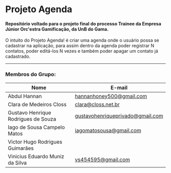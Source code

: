 # Projeto Agenda
#### Repositório voltado para o projeto final do processo Trainee da Empresa Júnior Orc'estra Gamificação, da UnB do Gama.

O intuito do Projeto Agenda! é criar uma agenda onde o usuário possa se cadastrar na aplicação, para assim 
dentro da agenda poder registrar N contatos, poder editá-los N vezes e também poder apagar um contato já cadastrado.
__________
### Membros do Grupo:
| Nome | E-mail |
|-|-|
| Abdul Hannan | hannanhoney500@gmail.com |
| Clara de Medeiros Closs | clara@closs.net.br |
| Gustavo Henrique Rodrigues de Souza | gustavohenriqueprivado@gmail.com |
| Iago de Sousa Campelo Matos | iagomatosousa@gmail.com |
| Victor Hugo Rodrigues Guimarães |  |
| Vinicius Eduardo Muniz da Silva | vs454595@gmail.com | 
